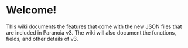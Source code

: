 # Welcome!

This wiki documents the features that come with the new JSON files that are included in Paranoia v3.
The wiki will also document the functions, fields, and other details of v3.
